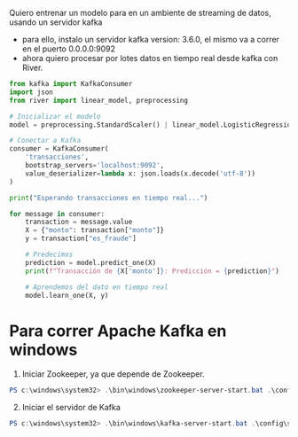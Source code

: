 Quiero entrenar un modelo para en un ambiente de streaming de datos, usando un servidor kafka
- para ello, instalo un servidor kafka version: 3.6.0, el mismo va a correr en el puerto 0.0.0.0:9092
- ahora quiero procesar por lotes datos en tiempo real desde kafka con River. 

```python
from kafka import KafkaConsumer
import json
from river import linear_model, preprocessing

# Inicializar el modelo
model = preprocessing.StandardScaler() | linear_model.LogisticRegression()

# Conectar a Kafka
consumer = KafkaConsumer(
    'transacciones',
    bootstrap_servers='localhost:9092',
    value_deserializer=lambda x: json.loads(x.decode('utf-8'))
)

print("Esperando transacciones en tiempo real...")

for message in consumer:
    transaction = message.value
    X = {"monto": transaction["monto"]}
    y = transaction["es_fraude"]

    # Predecimos
    prediction = model.predict_one(X)
    print(f"Transacción de {X['monto']}: Predicción = {prediction}")

    # Aprendemos del dato en tiempo real
    model.learn_one(X, y)
```

# Para correr Apache Kafka en windows 

1. Iniciar Zookeeper, ya que depende de Zookeeper. 

```powershell
PS c:\windows\system32> .\bin\windows\zookeeper-server-start.bat .\config\zookeeper.properties
```

2. Iniciar el servidor de Kafka
```powershell
PS c:\windows\system32> .\bin\windows\kafka-server-start.bat .\config\server.properties
```

